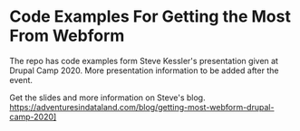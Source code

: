 # Code Examples For Getting the Most From Webform

The repo has code examples form 
 Steve Kessler's presentation given at Drupal Camp 2020. More presentation information to be added after the event.

Get the slides and more information on Steve's blog. https://adventuresindataland.com/blog/getting-most-webform-drupal-camp-2020]
